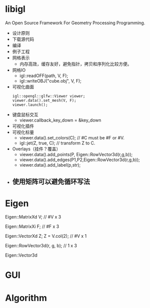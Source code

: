 # libigl
An Open Source Framework For Geometry Processing Programming.

- 设计原则
- 下载源代码
- 编译
- 例子工程
- 网格表示
  - 内存高效，缓存友好，避免指针，拷贝和序列化比较方便。
- 网格IO
  - igl::readOFF(path, V, F);
  - igl::writeOBJ("cube.obj", V, F);
- 可视化曲面
  ```
  igl::opengl::glfw::Viewer viewer;
  viewer.data().set_mesh(V, F);
  viewer.launch();
  ```
- 键盘鼠标交互
  - viewer.callback_key_down = &key_down
- 可视化插件
- 可视化标量
  - viewer.data().set_colors(C); // #C must be #F or #V.
  - igl::jet(Z, true, C); // transform Z to C.
- Overlays（挂件？覆盖）
  - viewer.data().add_points(P, Eigen::RowVector3d(r,g,b));
  - viewer.data().add_edges(P1,P2,Eigen::RowVector3d(r,g,b));
  - viewer.data().add_label(p,str);
- 使用矩阵可以避免循环写法
  - 

# Eigen

Eigen::MatrixXd V; // #V x 3

Eigen::MatrixXi F; // #F x 3

Eigen::VectorXd Z; Z = V.col(2); // #V x 1

Eigen::RowVector3d(r, g, b); // 1 x 3

Eigen::Vector3d 
# GUI


# Algorithm

